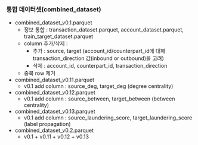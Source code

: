 ###  통합 데이터셋(combined_dataset)
- combined_dataset_v0.1.parquet
  - 정보 통합 : transaction_dataset.parquet, account_dataset.parquet, train_target_dataset.parquet
  - column 추가/삭제 : 
    - 추가 : source, target (account_id/counterpart_id에 대해 transaction_direction 값(inbound or outbound)을 고려) 
    - 삭제 : account_id, counterpart_id, transaction_direction
  - 중복 row 제거
- combined_dataset_v0.11.parquet
  - v0.1 add column : source_deg, target_deg (degree centrality)
- combined_dataset_v0.12.parquet
  - v0.1 add column : source_between, target_between (between centrality)
- combined_dataset_v0.13.parquet
  - v0.1 add column : source_laundering_score, target_laundering_score (label propagation)
- combined_dataset_v0.2.parquet
  - v0.1 + v0.11 + v0.12 + v0.13
